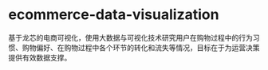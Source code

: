 # ecommerce-data-visualization
基于龙芯的电商可视化，使用大数据与可视化技术研究用户在购物过程中的行为习惯、购物偏好、在购物过程中各个环节的转化和流失等情况，目标在于为运营决策提供有效数据支撑。
